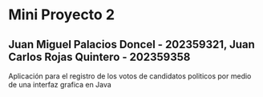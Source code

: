 # Mini Proyecto 2
## Juan Miguel Palacios Doncel - 202359321, Juan Carlos Rojas Quintero - 202359358
Aplicación para el registro de los votos de candidatos politicos por medio de una interfaz grafica en Java
